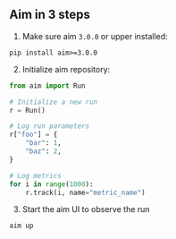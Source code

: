 ## Aim in 3 steps

1. Make sure aim `3.0.0` or upper installed:

```shell
pip install aim>=3.0.0
```

2. Initialize aim repository:

```python
from aim import Run

# Initialize a new run
r = Run()

# Log run parameters
r["foo"] = {
    "bar": 1,
    "baz": 2,
}

# Log metrics
for i in range(1000):
    r.track(i, name="metric_name")

```

3. Start the aim UI to observe the run

```shell
aim up

```
